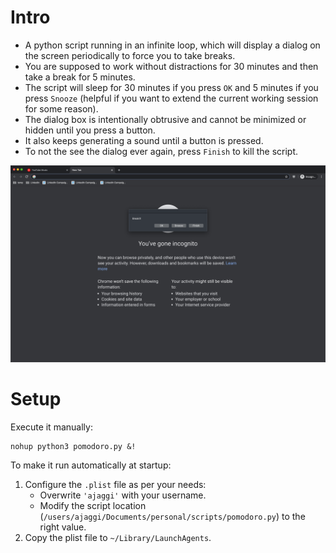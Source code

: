 # Intro

- A python script running in an infinite loop, which will display a dialog on the screen periodically to force you to take breaks.
- You are supposed to work without distractions for 30 minutes and then take a break for 5 minutes.
- The script will sleep for 30 minutes if you press `OK` and 5 minutes if you press `Snooze` (helpful if you want to extend the current working session for some reason).
- The dialog box is intentionally obtrusive and cannot be minimized or hidden until you press a button.
- It also keeps generating a sound until a button is pressed.
- To not the see the dialog ever again, press `Finish` to kill the script.

![screenshot](screenshot-pomodoro.png)

# Setup

Execute it manually:
```
nohup python3 pomodoro.py &!
```

To make it run automatically at startup:
1. Configure the `.plist` file as per your needs:
    - Overwrite `'ajaggi'` with your username.
    - Modify the script location (`/users/ajaggi/Documents/personal/scripts/pomodoro.py`) to the right value.
2. Copy the plist file to `~/Library/LaunchAgents`.
